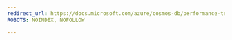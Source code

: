 ```yaml
---
redirect_url: https://docs.microsoft.com/azure/cosmos-db/performance-testing
ROBOTS: NOINDEX, NOFOLLOW

---
```

